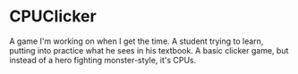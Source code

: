 # CPUClicker

A game I'm working on when I get the time. A student trying to learn, putting into practice what he sees in his textbook. A basic clicker game, but instead of a hero fighting monster-style, it's CPUs. 
